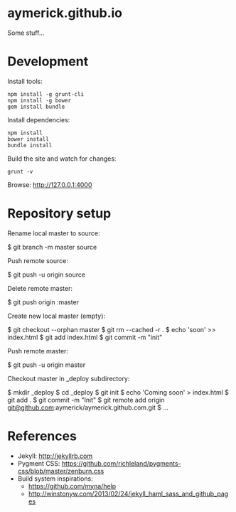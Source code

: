 aymerick.github.io
==================

Some stuff...

Development
===========

Install tools:

    npm install -g grunt-cli
    npm install -g bower
    gem install bundle

Install dependencies:

    npm install
    bower install
    bundle install

Build the site and watch for changes:

    grunt -v

Browse: http://127.0.0.1:4000

Repository setup
================

Rename local master to source:

  $ git branch -m master source

Push remote source:

  $ git push -u origin source

Delete remote master:

  $ git push origin :master

Create new local master (empty):

  $ git checkout --orphan master
  $ git rm --cached -r .
  $ echo 'soon' >> index.html
  $ git add index.html
  $ git commit -m "init"

Push remote master:

  $ git push -u origin master

Checkout master in _deploy subdirectory:

  $ mkdir _deploy
  $ cd _deploy
  $ git init
  $ echo 'Coming soon' > index.html
  $ git add .
  $ git commit -m "Init"
  $ git remote add origin git@github.com:aymerick/aymerick.github.com.git
  $ ...

References
==========

- Jekyll: <http://jekyllrb.com>
- Pygment CSS: <https://github.com/richleland/pygments-css/blob/master/zenburn.css>
- Build system inspirations:
  - <https://github.com/myna/help>
  - <http://winstonyw.com/2013/02/24/jekyll_haml_sass_and_github_pages>
